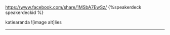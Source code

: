 https://www.facebook.com/share/1MSbA7EwSz/
{%speakerdeck speakerdeckid %}

[](https://)katiearanda 
![image alt]lies

----
